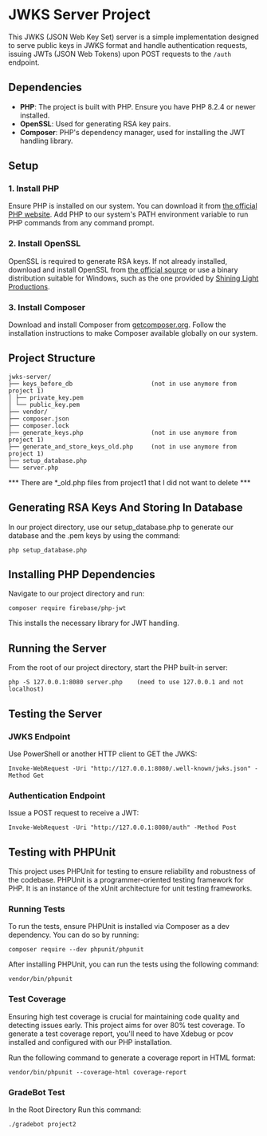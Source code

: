 # JWKS Server Project

This JWKS (JSON Web Key Set) server is a simple implementation designed to serve public keys in JWKS format and handle authentication requests, issuing JWTs (JSON Web Tokens) upon POST requests to the `/auth` endpoint.

## Dependencies

- **PHP**: The project is built with PHP. Ensure you have PHP 8.2.4 or newer installed.
- **OpenSSL**: Used for generating RSA key pairs.
- **Composer**: PHP's dependency manager, used for installing the JWT handling library.

## Setup

### 1. Install PHP

Ensure PHP is installed on our system. You can download it from [the official PHP website](https://www.php.net/downloads.php). Add PHP to our system's PATH environment variable to run PHP commands from any command prompt.

### 2. Install OpenSSL

OpenSSL is required to generate RSA keys. If not already installed, download and install OpenSSL from [the official source](https://www.openssl.org/source/) or use a binary distribution suitable for Windows, such as the one provided by [Shining Light Productions](https://slproweb.com/products/Win32OpenSSL.html).

### 3. Install Composer

Download and install Composer from [getcomposer.org](https://getcomposer.org/download/). Follow the installation instructions to make Composer available globally on our system.

## Project Structure

```
jwks-server/
├── keys_before_db                      (not in use anymore from project 1)
│ ├── private_key.pem
│ └── public_key.pem
├── vendor/
├── composer.json
├── composer.lock
├── generate_keys.php                   (not in use anymore from project 1)
├── generate_and_store_keys_old.php     (not in use anymore from project 1)
├── setup_database.php
└── server.php
```

*** There are *_old.php files from project1 that I  did not want to delete ***

## Generating RSA Keys And Storing In Database

In our project directory, use our setup_database.php to generate our database and the .pem keys by using the command:

    php setup_database.php

## Installing PHP Dependencies

Navigate to our project directory and run:

    composer require firebase/php-jwt

This installs the necessary library for JWT handling.


## Running the Server

From the root of our project directory, start the PHP built-in server:

    php -S 127.0.0.1:8080 server.php    (need to use 127.0.0.1 and not localhost)


## Testing the Server

### JWKS Endpoint

Use PowerShell or another HTTP client to GET the JWKS:

    Invoke-WebRequest -Uri "http://127.0.0.1:8080/.well-known/jwks.json" -Method Get



### Authentication Endpoint

Issue a POST request to receive a JWT:

    Invoke-WebRequest -Uri "http://127.0.0.1:8080/auth" -Method Post


## Testing with PHPUnit

This project uses PHPUnit for testing to ensure reliability and robustness of the codebase. PHPUnit is a programmer-oriented testing framework for PHP. It is an instance of the xUnit architecture for unit testing frameworks.

### Running Tests

To run the tests, ensure PHPUnit is installed via Composer as a dev dependency. You can do so by running:

    composer require --dev phpunit/phpunit

After installing PHPUnit, you can run the tests using the following command:

    vendor/bin/phpunit


### Test Coverage

Ensuring high test coverage is crucial for maintaining code quality and detecting issues early. This project aims for over 80% test coverage. To generate a test coverage report, you'll need to have Xdebug or pcov installed and configured with our PHP installation.

Run the following command to generate a coverage report in HTML format:

    vendor/bin/phpunit --coverage-html coverage-report

### GradeBot Test

In the Root Directory Run this command:

    ./gradebot project2

